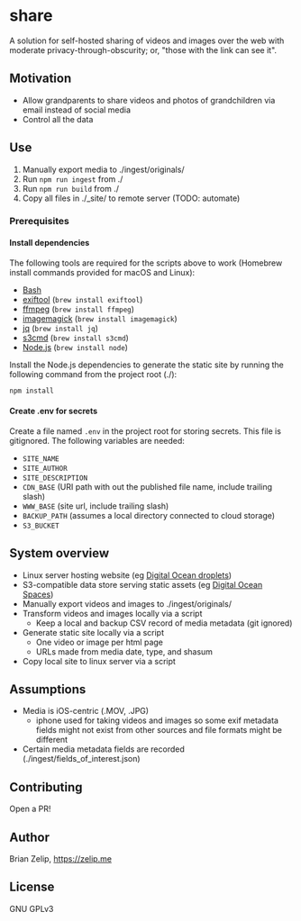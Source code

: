 # share

A solution for self-hosted sharing of videos and images over the web with moderate privacy-through-obscurity; or, "those with the link can see it".

## Motivation

- Allow grandparents to share videos and photos of grandchildren via email instead of social media
- Control all the data

## Use

1. Manually export media to ./ingest/originals/
2. Run `npm run ingest` from ./
3. Run `npm run build` from ./
4. Copy all files in ./\_site/ to remote server (TODO: automate)

### Prerequisites

#### Install dependencies

The following tools are required for the scripts above to work (Homebrew install commands provided for macOS and Linux):

- [Bash](<https://en.wikipedia.org/wiki/Bash_(Unix_shell)>)
- [exiftool](https://exiftool.org/) (`brew install exiftool`)
- [ffmpeg](https://ffmpeg.org/) (`brew install ffmpeg`)
- [imagemagick](https://imagemagick.org/) (`brew install imagemagick`)
- [jq](https://stedolan.github.io/jq/) (`brew install jq`)
- [s3cmd](https://s3tools.org/s3cmd) (`brew install s3cmd`)
- [Node.js](https://nodejs.org/en) (`brew install node`)

Install the Node.js dependencies to generate the static site by running the following command from the project root (./):

```sh
npm install
```

#### Create .env for secrets

Create a file named `.env` in the project root for storing secrets. This file is gitignored. The following variables are needed:

- `SITE_NAME`
- `SITE_AUTHOR`
- `SITE_DESCRIPTION`
- `CDN_BASE` (URI path with out the published file name, include trailing slash)
- `WWW_BASE` (site url, include trailing slash)
- `BACKUP_PATH` (assumes a local directory connected to cloud storage)
- `S3_BUCKET`

## System overview

- Linux server hosting website (eg [Digital Ocean droplets](https://m.do.co/c/a23535c3f83e))
- S3-compatible data store serving static assets (eg [Digital Ocean Spaces](https://m.do.co/c/a23535c3f83e))
- Manually export videos and images to ./ingest/originals/
- Transform videos and images locally via a script
  - Keep a local and backup CSV record of media metadata (git ignored)
- Generate static site locally via a script
  - One video or image per html page
  - URLs made from media date, type, and shasum
- Copy local site to linux server via a script

## Assumptions

- Media is iOS-centric (.MOV, .JPG)
  - iphone used for taking videos and images so some exif metadata fields might not exist from other sources and file formats might be different
- Certain media metadata fields are recorded (./ingest/fields_of_interest.json)

## Contributing

Open a PR!

## Author

Brian Zelip, https://zelip.me

## License

GNU GPLv3
